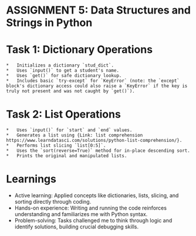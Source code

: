 # ASSIGNMENT 5: Data Structures and Strings in Python


# Task 1: Dictionary Operations
    *   Initializes a dictionary `stud_dict`.
    *   Uses `input()` to get a student's name.
    *   Uses `get()` for safe dictionary lookup.
    *   Includes basic `try-except` for `KeyError` (note: the `except` block's dictionary access could also raise a `KeyError` if the key is truly not present and was not caught by `get()`).

# Task 2: List Operations
    *   Uses `input()` for `start` and `end` values.
    *   Generates a list using {Link: list comprehension https://www.learndatasci.com/solutions/python-list-comprehension/}.
    *   Performs list slicing `list[0:5]`.
    *   Uses the `sort(reverse=True)` method for in-place descending sort.
    *   Prints the original and manipulated lists.

# Learnings

* Active learning:  Applied concepts like dictionaries, lists, slicing, and sorting directly through coding.
* Hands-on experience: Writing and running the code reinforces understanding and familiarizes me with Python syntax.
* Problem-solving: Tasks challenged me to think through logic and identify solutions, building crucial debugging skills.
